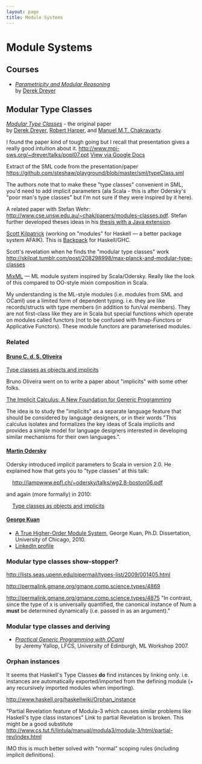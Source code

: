 ```yaml
---
layout: page
title: Module Systems
---
```


# Module Systems


## Courses

- [_Parametricity and Modular Reasoning_](https://wiki.mpi-sws.org/star/paramore)  
  by [Derek Dreyer][dreyer]


## Modular Type Classes

[_Modular Type Classes_](http://www.cse.unsw.edu.au/~chak/papers/DHC07.html) - the original paper  
by [Derek Dreyer][dreyer], [Robert Harper][harper], and [Manuel M.T. Chakravarty][chak].

I found the paper kind of tough going but I recall that presentation gives a
really good intuition about it.
<http://www.mpi-sws.org/~dreyer/talks/popl07.ppt>
[View via Google Docs](https://docs.google.com/viewer?url=www.mpi-sws.org/~dreyer/talks/popl07.ppt)

Extract of the SML code from the presentation/paper
<https://github.com/steshaw/playground/blob/master/sml/typeClass.sml>

The authors note that to make these "type classes" convenient in SML,
you'd need to add implicit parameters (ala Scala - this is after
Odersky's "poor man's type classes" but I'm not sure if they were
inspired by it here).

A related paper with Stefan Wehr:
<http://www.cse.unsw.edu.au/~chak/papers/modules-classes.pdf>. Stefan
further developed theses ideas in his [thesis with a Java extension][wehr].

[Scott Kilpatrick][skilpat] (working on "modules" for Haskell — a better package
system AFAIK). This is [Backpack](http://plv.mpi-sws.org/backpack/) for
Haskell/GHC.

Scott's revelation when he finds the "modular type classes" work
<http://skilpat.tumblr.com/post/208298998/max-planck-and-modular-type-classes>

[MixML](http://www.mpi-sws.org/~rossberg/mixml/) — ML module system inspired by
Scala/Odersky. Really like the look of this compared to OO-style mixin
composition in Scala.

My understanding is the ML-style modules (i.e. modules from SML and
OCaml) use a limited form of dependent typing. i.e. they are like
records/structs with type members (in addition to fun/val members). They
are not first-class like they are in Scala but special functions which
operate on modules called functors (not to be confused with
fmap-Functors or Applicative Functors). These module functors are
parameterised modules.


### Related


#### [Bruno C. d. S. Oliveira][oliveira]

[Type classes as objects and implicits][tcoi]

Bruno Oliveira went on to write a paper about "implicits" with some
other folks.

[The Implicit Calculus: A New Foundation for Generic Programming](https://i.cs.hku.hk/~bruno/papers/pldi2012.pdf)

The idea is to study the "implicits" as a separate language feature that
should be considered by language designers, or in their words "This
calculus isolates and formalizes the key ideas of Scala implicits and
provides a simple model for language designers interested in developing
similar mechanisms for their own languages.".


#### [Martin Odersky][odersky]

Odersky introduced implicit parameters to Scala in version 2.0.
He explained how that gets you to "type classes" at this talk:

&nbsp;&nbsp;&nbsp;&nbsp;<http://lampwww.epfl.ch/~odersky/talks/wg2.8-boston06.pdf>

and again (more formally) in 2010:

&nbsp;&nbsp;&nbsp;&nbsp;[Type classes as objects and implicits][tcoi]


#### [George Kuan][kuan]

- [A True Higher-Order Module System](http://smlnj-gforge.cs.uchicago.edu/scm/viewvc.php/*checkout*/papers/hofsem/dissertation/kuan-dissertation.pdf?root=smlnj),
  George Kuan, Ph.D. Dissertation, University of Chicago, 2010.
- [LinkedIn profile](http://www.linkedin.com/pub/george-kuan/6/672/324)

### Modular type classes show-stopper?

<http://lists.seas.upenn.edu/pipermail/types-list/2009/001405.html>

<http://permalink.gmane.org/gmane.comp.science.types/4869>

<http://permalink.gmane.org/gmane.comp.science.types/4875> "In contrast,
since the type of x is universally quantified, the canonical instance of
Num a **must** be determined dynamically (i.e. passed in as an
argument)."


### Modular type classes and deriving

- [_Practical Generic Programming with OCaml_](http://research.microsoft.com/en-us/um/people/crusso/ml2007/slides/yallop-ml07.pdf)  
  by Jeremy Yallop, LFCS, University of Edinburgh, ML Workshop 2007.


### Orphan instances

It seems that Haskell's Type Classes **do** find instances by linking
only. i.e. instances are automatically exported/imported from the
defining module (+ any recursively imported modules when importing).

<http://www.haskell.org/haskellwiki/Orphan_instance>

"Partial Revelation feature of Modula-3 which causes similar problems
like Haskell's type class instances" Link to partial Revelation is
broken. This might be a good substitute
<http://www.cs.tut.fi/lintula/manual/modula3/modula-3/html/partial-rev/index.html>

IMO this is much better solved with "normal" scoping rules (including
implicit definitions).

[dreyer]: http://www.mpi-sws.org/~dreyer/
[harper]: https://www.cs.cmu.edu/~rwh/
[chak]: http://justtesting.org/
[wehr]: http://www.stefanwehr.de/
[skilpat]: http://www.mpi-sws.org/~skilpat/
[oliveira]: https://i.cs.hku.hk/~bruno/
[odersky]: https://lampwww.epfl.ch/~odersky/
[kuan]: https://people.cs.uchicago.edu/~gkuan/
[tcoi]: https://i.cs.hku.hk/~bruno/papers/TypeClasses.pdf
